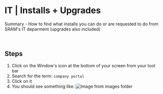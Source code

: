 # IT | Installs + Upgrades

Summary - How to find what installs you can do or are requested to do from SRAM's IT deparment (upgrades also included)

<br>

## Steps
1. Click on the Window's icon at the bottom of your screen from your tool bar
1. Search for the term:
`company portal`
1. Click on it
1. You should see something like:
![Image from images folder](/sram-dev/it-installs-upgrades/sram-dev_it-installs-upgrades_company-portal.png)
